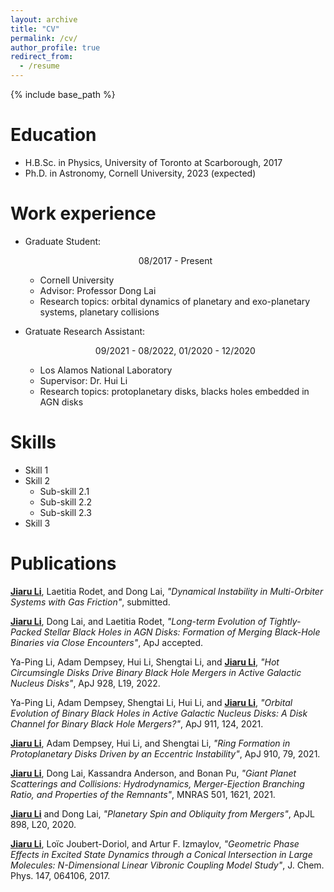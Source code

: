 ```yaml
---
layout: archive
title: "CV"
permalink: /cv/
author_profile: true
redirect_from:
  - /resume
---
```


{% include base_path %}

Education
======
* H.B.Sc. in Physics, University of Toronto at Scarborough, 2017
* Ph.D. in Astronomy, Cornell University, 2023 (expected)

Work experience
======
* Graduate Student:      <p align="center"> 08/2017 - Present </p>
  * Cornell University
  * Advisor: Professor Dong Lai
  * Research topics: orbital dynamics of planetary and exo-planetary systems, planetary collisions

* Gratuate Research Assistant:      <p align="center"> 09/2021 - 08/2022, 01/2020 - 12/2020 </p>   
  * Los Alamos National Laboratory
  * Supervisor: Dr. Hui Li
  * Research topics: protoplanetary disks, blacks holes embedded in AGN disks
  
Skills
======
* Skill 1
* Skill 2
  * Sub-skill 2.1
  * Sub-skill 2.2
  * Sub-skill 2.3
* Skill 3

Publications
======

<ins><b>Jiaru Li</b></ins>, Laetitia Rodet, and Dong Lai, <i>"Dynamical Instability in Multi-Orbiter Systems with Gas Friction"</i>, submitted.

<ins><b>Jiaru Li</b></ins>, Dong Lai, and Laetitia Rodet, <i>"Long-term Evolution of Tightly-Packed Stellar Black Holes in AGN Disks: Formation of Merging Black-Hole Binaries via Close Encounters"</i>, ApJ accepted.

Ya-Ping Li, Adam Dempsey, Hui Li, Shengtai Li, and <ins><b>Jiaru Li</b></ins>, <i>"Hot Circumsingle Disks Drive Binary Black Hole Mergers in Active Galactic Nucleus Disks"</i>, ApJ 928, L19, 2022.

Ya-Ping Li, Adam Dempsey, Shengtai Li, Hui Li, and <ins><b>Jiaru Li</b></ins>, <i>"Orbital Evolution of Binary Black Holes in Active Galactic Nucleus Disks: A Disk Channel for Binary Black Hole Mergers?"</i>, ApJ 911, 124, 2021.

<ins><b>Jiaru Li</b></ins>, Adam Dempsey, Hui Li, and Shengtai Li, <i>"Ring Formation in Protoplanetary Disks Driven by an Eccentric Instability"</i>, ApJ 910, 79, 2021.

<ins><b>Jiaru Li</b></ins>, Dong Lai, Kassandra Anderson, and Bonan Pu, <i>"Giant Planet Scatterings and Collisions: Hydrodynamics, Merger-Ejection Branching Ratio, and Properties of the Remnants"</i>, MNRAS 501, 1621, 2021.

<ins><b>Jiaru Li</b></ins> and Dong Lai, <i>"Planetary Spin and Obliquity from Mergers"</i>, ApJL 898, L20, 2020.

<ins><b>Jiaru Li</b></ins>, Loïc Joubert-Doriol, and Artur F. Izmaylov, <i>"Geometric Phase Effects in Excited State Dynamics through a Conical Intersection in Large Molecules: N-Dimensional Linear Vibronic Coupling Model Study"</i>, J. Chem. Phys. 147, 064106, 2017.

  
